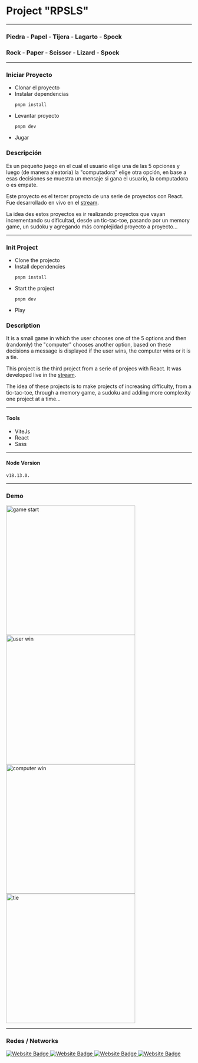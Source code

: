 # Project "RPSLS"

---

### Piedra - Papel - Tijera - Lagarto - Spock
### Rock - Paper - Scissor - Lizard - Spock

---

### Iniciar Proyecto

* Clonar el proyecto
* Instalar dependencias
  ```
  pnpm install
  ```
* Levantar proyecto
  ```
  pnpm dev
  ```
* Jugar

### Descripción

Es un pequeño juego en el cual el usuario elige una de las 5 opciones y luego (de manera aleatoria) la "computadora" elige otra opción, en base a esas decisiones se muestra un mensaje si gana el usuario, la computadora o es empate.

Este proyecto es el tercer proyecto de una serie de proyectos con React.
Fue desarrollado en vivo en el [stream](https://www.twitch.tv/codigodemarras).

La idea des estos proyectos es ir realizando proyectos que vayan incrementando su dificultad, desde un tic-tac-toe, pasando por un memory game, un sudoku y agregando más complejidad proyecto a proyecto...

---

### Init Project

* Clone the projecto
* Install dependencies
  ```
  pnpm install
  ```
* Start the project
  ```
  pnpm dev
  ```
* Play

### Description

It is a small game in which the user chooses one of the 5 options and then (randomly) the "computer" chooses another option, based on these decisions a message is displayed if the user wins, the computer wins or it is a tie.

This project is the third project from a serie of projecs with React.
It was developed live in the [stream](https://www.twitch.tv/codigodemarras).

The idea of these projects is to make projects of increasing difficulty, from a tic-tac-toe, through a memory game, a sudoku and adding more complexity one project at a time...

---

#### Tools

- ViteJs
- React
- Sass

---

#### Node Version
```
v18.13.0.
```

---

### Demo
<div>
  <img src="https://firebasestorage.googleapis.com/v0/b/webresources-d9542.appspot.com/o/rpsls-project%2Frpsls-selection.png?alt=media&token=eb2c3318-654d-40b7-bdd9-0244ec7a6578" width="350" title="game start">

  <img src="https://firebasestorage.googleapis.com/v0/b/webresources-d9542.appspot.com/o/rpsls-project%2Frpsls-user.png?alt=media&token=aeae4a34-dd8d-45fd-a642-9f829fadc0bf" width="350" title="user win">

  <img src="https://firebasestorage.googleapis.com/v0/b/webresources-d9542.appspot.com/o/rpsls-project%2Frpsls-computer.png?alt=media&token=478f5e3c-d7d5-499d-a9fc-37dbe80db6fc" width="350" title="computer win">

  <img src="https://firebasestorage.googleapis.com/v0/b/webresources-d9542.appspot.com/o/rpsls-project%2Frpsls-tie.png?alt=media&token=01341f71-30e1-41ec-a357-a1b289a6769b" width="350" title="tie">
</div>

---

### Redes / Networks

<div id="badges">
  <a href="http://twitch.codigodemarras.com/" target="_blanck">
    <img src="https://img.shields.io/badge/twitch-6441a5?style=for-the-badge&logo=twitch&logoColor=FFFFFF" alt="Website Badge"/>
  </a>
  <a href="http://twitter.codigodemarras.com/" target="_blanck">
    <img src="https://img.shields.io/badge/twitter-00acee?style=for-the-badge&logo=twitter&logoColor=FFFFFF" alt="Website Badge"/>
  </a>
  <a href="http://youtube.codigodemarras.com/" target="_blanck">
    <img src="https://img.shields.io/badge/youtube-c4302b?style=for-the-badge&logo=youtube&logoColor=FFFFFF" alt="Website Badge"/>
  </a>
  <a href="http://discord.codigodemarras.com/" target="_blanck">
    <img src="https://img.shields.io/badge/discord-36393e?style=for-the-badge&logo=discord&logoColor=FFFFFF" alt="Website Badge"/>
  </a>
</div>
